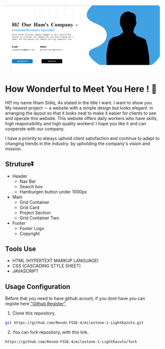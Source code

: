 ![Start](markdown/Screenshot%202024-03-07%20210229.png)
# How Wonderful to Meet You Here ! 👋

HI!! my name Ilham Sidiq, As stated in the title I want. I want to show you. My newest project -- a website with a simple design but looks elegant. in arranging the layout so that it looks neat to make it easier for clients to see and operate this website. This website offers daily workers who have skills, high responsibility and high quality workers! I hope you like it and can cooperate with our company.

I have a priority to always uphold client satisfaction and continue to adapt to changing trends in the industry. by upholding the company's vision and mission.

## Struture⏬
- Header
    - Nav Bar
    - Search box
    - Hamburgen button under 1000px
- Main 
    - Grid Container
    - Grid Card
    - Project Section
    - Grid Container Two
- Footer
    - Footer Logo
    - Copyright

## Tools Use
- HTML  (HYPERTEXT MARKUP LANGUAGE)
- CSS   (CASCADING STYLE SHEET)
- JAVASCRIPT

## Usage Configuration
Before that you need to have github acount, if you dont have you can registe here
["Github Register"](https://github.com/).

1. Clone this repository. 

```bash
git https://github.com/RevoU-FSSE-4/milestone-1-LightKazuto.git
```

2. You can fork repository, with this link.

```bash
https://github.com/RevoU-FSSE-4/milestone-1-LightKazuto/fork
```

## 
